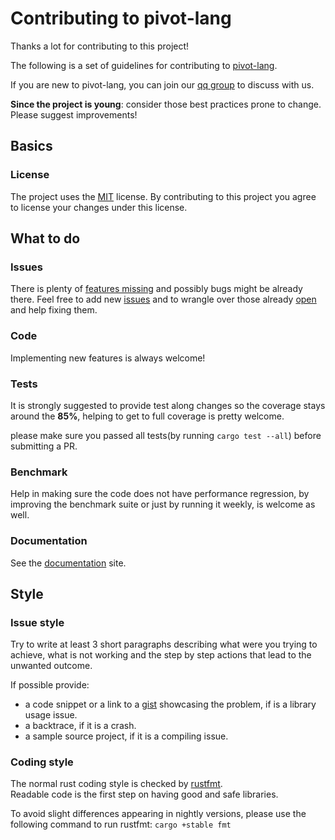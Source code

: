 # Contributing to pivot-lang

Thanks a lot for contributing to this project!

The following is a set of guidelines for contributing to [pivot-lang][1].

If you are new to pivot-lang, you can join our [qq group](https://jq.qq.com/?_wv=1027&k=I5vdShVl) to discuss with us.

**Since the project is young**: consider those best practices prone to change. Please suggest improvements!

[1]: https://github.com/Pivot-Studio/pivot-lang

## Basics

### License

The project uses the [MIT][l1] license. By contributing to this project you agree to license
your changes under this license.

[l1]: https://opensource.org/licenses/MIT


## What to do

### Issues

There is plenty of [features missing][i1] and possibly bugs might be already there. Feel free to add new [issues][i2]
and to wrangle over those already [open][i3] and help fixing them.

[i1]: https://github.com/Pivot-Studio/pivot-lang/issues?q=is%3Aopen+is%3Aissue+label%3Aenhancement
[i2]: https://github.com/Pivot-Studio/pivot-lang/issues
[i3]: https://github.com/Pivot-Studio/pivot-lang/issues?q=is%3Aopen+is%3Aissue

### Code

Implementing new features is always welcome!

### Tests

It is strongly suggested to provide test along changes so the coverage stays around the **85%**, helping to
get to full coverage is pretty welcome.

please make sure you passed all tests(by running `cargo test --all`) before submitting a PR.

### Benchmark

Help in making sure the code does not have performance regression, by improving the benchmark suite or just by
running it weekly, is welcome as well.

### Documentation

See the [documentation][d1] site.

[d1]: https://pivotlang.tech/

## Style

### Issue style

Try to write at least 3 short paragraphs describing what were you trying to achieve, what is not working and
the step by step actions that lead to the unwanted outcome.

If possible provide:

- a code snippet or a link to a [gist][is1] showcasing the problem, if is a library usage issue.
- a backtrace, if it is a crash.
- a sample source project, if it is a compiling issue.

[is1]: https://gist.github.com

### Coding style

The normal rust coding style is checked by [rustfmt][cs1].  
Readable code is the first step on having good and safe libraries.

To avoid slight differences appearing in nightly versions, please
use the following command to run rustfmt: `cargo +stable fmt`  

[cs1]: https://github.com/rust-lang-nursery/rustfmt  